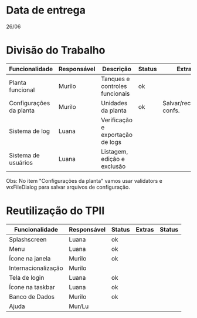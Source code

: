 Data de entrega
===============
26/06

Divisão do Trabalho
===================

| Funcionalidade          | Responsável | Descrição                        | Status | Extras                  | Status |
|-------------------------|-------------|----------------------------------|--------|-------------------------|--------|
| Planta funcional        | Murilo      | Tanques e controles funcionais   | ok     |                         |        |
| Configurações da planta | Murilo      | Unidades da planta               | ok     | Salvar/recuperar confs. | ok     |
| Sistema de log          | Luana       | Verificação e exportação de logs |        |                         |        |
| Sistema de usuários     | Luana       | Listagem, edição e exclusão      |        |                         |        |

Obs: No item "Configurações da planta" vamos usar validators e wxFileDialog para salvar arquivos de configuração.

Reutilização do TPII
====================

| Funcionalidade      | Responsável | Status | Extras | Status |
|---------------------|-------------|--------|--------|--------|
| Splashscreen        | Luana       |  ok    |        |        |
| Menu                | Luana       |  ok    |        |        |
| Ícone na janela     | Murilo      |  ok    |        |        |
| Internacionalização | Murilo      |        |        |        |
| Tela de login       | Luana       |  ok    |        |        |
| Ícone na taskbar    | Luana       |  ok    |        |        |
| Banco de Dados      | Murilo      |  ok    |        |        |
| Ajuda               | Mur/Lu      |        |        |        |
